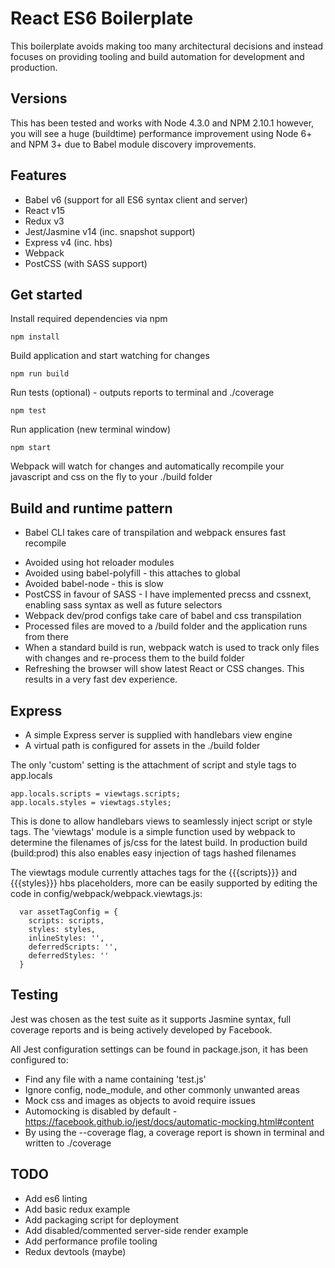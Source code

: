 
# React ES6 Boilerplate

This boilerplate avoids making too many architectural decisions and instead focuses on providing tooling and build automation for development and production.

## Versions

This has been tested and works with Node 4.3.0 and NPM 2.10.1 however, you will see a huge (buildtime) performance improvement using Node 6+ and NPM 3+ due to Babel module discovery improvements.

## Features

 - Babel v6 (support for all ES6 syntax client and server)
 - React v15
 - Redux v3
 - Jest/Jasmine v14 (inc. snapshot support)
 - Express v4 (inc. hbs)
 - Webpack
 - PostCSS (with SASS support)

## Get started

Install required dependencies via npm 
```
npm install
```
Build application and start watching for changes
```
npm run build
```
Run tests (optional) - outputs reports to terminal and ./coverage 
```
npm test
```
Run application (new terminal window)
```
npm start 
```

Webpack will watch for changes and automatically recompile your javascript and css on the fly to your ./build folder

## Build and runtime pattern

* Babel CLI takes care of transpilation and webpack ensures fast recompile 

- Avoided using hot reloader modules
- Avoided using babel-polyfill - this attaches to global
- Avoided babel-node - this is slow 
- PostCSS in favour of SASS - I have implemented precss and cssnext, enabling sass syntax as well as future selectors
- Webpack dev/prod configs take care of babel and css transpilation 
- Processed files are moved to a <root>/build folder and the application runs from there
- When a standard build is run, webpack watch is used to track only files with changes and re-process them to the build folder
- Refreshing the browser will show latest React or CSS changes. This results in a very fast dev experience.

## Express

- A simple Express server is supplied with handlebars view engine 
- A virtual path is configured for assets in the ./build folder

The only 'custom' setting is the attachment of script and style tags to app.locals

```
app.locals.scripts = viewtags.scripts;
app.locals.styles = viewtags.styles;
```
This is done to allow handlebars views to seamlessly inject script or style tags. The 'viewtags' module is a simple function used by webpack to determine the filenames of js/css for the latest build.
In production build (build:prod) this also enables easy injection of tags hashed filenames

The viewtags module currently attaches tags for the {{{scripts}}} and {{{styles}}} hbs placeholders, more can be easily supported by editing the code in config/webpack/webpack.viewtags.js:

```
  var assetTagConfig = {
    scripts: scripts,  
    styles: styles,
    inlineStyles: '',
    deferredScripts: '',
    deferredStyles: ''
  }
```

## Testing

Jest was chosen as the test suite as it supports Jasmine syntax, full coverage reports and is being actively developed by Facebook.

All Jest configuration settings can be found in package.json, it has been configured to:

- Find any file with a name containing 'test.js'
- Ignore config, node_module, and other commonly unwanted areas
- Mock css and images as objects to avoid require issues
- Automocking is disabled by default - https://facebook.github.io/jest/docs/automatic-mocking.html#content 
- By using the --coverage flag, a coverage report is shown in terminal and written to <root>./coverage

## TODO

- Add es6 linting
- Add basic redux example
- Add packaging script for deployment
- Add disabled/commented server-side render example
- Add performance profile tooling
- Redux devtools (maybe)